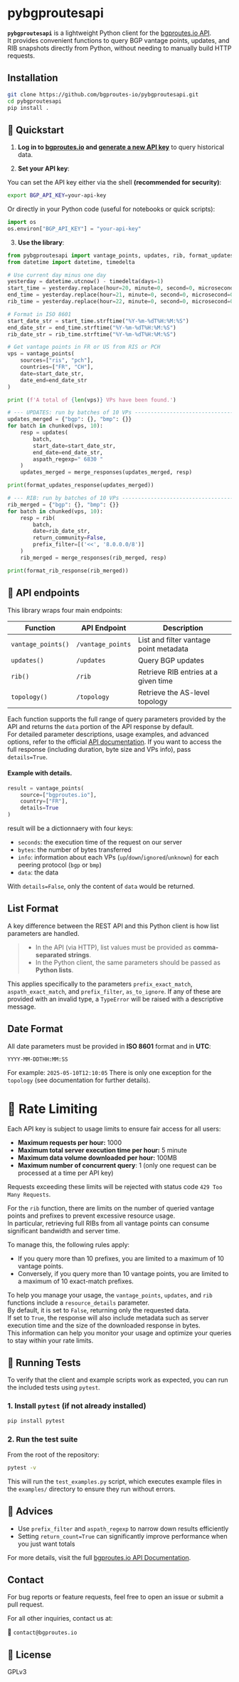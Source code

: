 # pybgproutesapi

**`pybgproutesapi`** is a lightweight Python client for the [bgproutes.io API](https://bgproutes.io/data_api).  
It provides convenient functions to query BGP vantage points, updates, and RIB snapshots directly from Python, without needing to manually build HTTP requests.

## Installation

<!-- ### Option 1: Install from PyPI (recommended)

```bash
pip install pybgproutesapi
```

### Option 2: Install from source -->

```bash
git clone https://github.com/bgproutes-io/pybgproutesapi.git
cd pybgproutesapi
pip install .
```

## 🚀 Quickstart

1. **Log in to [bgproutes.io](https://bgproutes.io) and [generate a new API key](https://bgproutes.io/apikey)** to query historical data.

2. **Set your API key**:

You can set the API key either via the shell **(recommended for security)**:

```bash
export BGP_API_KEY=your-api-key
```

Or directly in your Python code (useful for notebooks or quick scripts):

```python
import os
os.environ["BGP_API_KEY"] = "your-api-key"
```

3. **Use the library**:

```python
from pybgproutesapi import vantage_points, updates, rib, format_updates_response, format_rib_response, chunked, merge_responses
from datetime import datetime, timedelta

# Use current day minus one day
yesterday = datetime.utcnow() - timedelta(days=1)
start_time = yesterday.replace(hour=20, minute=0, second=0, microsecond=0)
end_time = yesterday.replace(hour=21, minute=0, second=0, microsecond=0)
rib_time = yesterday.replace(hour=22, minute=0, second=0, microsecond=0)

# Format in ISO 8601
start_date_str = start_time.strftime("%Y-%m-%dT%H:%M:%S")
end_date_str = end_time.strftime("%Y-%m-%dT%H:%M:%S")
rib_date_str = rib_time.strftime("%Y-%m-%dT%H:%M:%S")

# Get vantage points in FR or US from RIS or PCH
vps = vantage_points(
    sources=["ris", "pch"],
    countries=["FR", "CH"],
    date=start_date_str,
    date_end=end_date_str
)

print (f'A total of {len(vps)} VPs have been found.')

# --- UPDATES: run by batches of 10 VPs ------------------------------------
updates_merged = {"bgp": {}, "bmp": {}}
for batch in chunked(vps, 10):
    resp = updates(
        batch,
        start_date=start_date_str,
        end_date=end_date_str,
        aspath_regexp=" 6830 "
    )
    updates_merged = merge_responses(updates_merged, resp)

print(format_updates_response(updates_merged))

# --- RIB: run by batches of 10 VPs ----------------------------------------
rib_merged = {"bgp": {}, "bmp": {}}
for batch in chunked(vps, 10):
    resp = rib(
        batch,
        date=rib_date_str,
        return_community=False,
        prefix_filter=[('<<', '8.0.0.0/8')]
    )
    rib_merged = merge_responses(rib_merged, resp)

print(format_rib_response(rib_merged))

```

## 📘 API endpoints

This library wraps four main endpoints:

| Function          | API Endpoint       | Description                            |
|-------------------|--------------------|----------------------------------------|
| `vantage_points()`| `/vantage_points`  | List and filter vantage point metadata |
| `updates()`       | `/updates`         | Query BGP updates                      |
| `rib()`           | `/rib`             | Retrieve RIB entries at a given time   |
| `topology()`      | `/topology`        | Retrieve the AS-level topology         |

Each function supports the full range of query parameters provided by the API and returns the `data` portion of the API response by default.  
For detailed parameter descriptions, usage examples, and advanced options, refer to the official [API documentation](https://bgproutes.io/data_api).
If you want to access the full response (including duration, byte size and VPs info), pass `details=True`.

#### Example with details.

```python
result = vantage_points(
    source=["bgproutes.io"],
    country=["FR"],
    details=True
)
```

result will be a dictionnaery with four keys:
- `seconds`: the execution time of the request on our server
- `bytes`: the number of bytes transferred
- `info`: information about each VPs (`up`/`down`/`ignored`/`unknown`) for each peering protocol (`bgp` or `bmp`) 
- `data`: the data

With `details=False`, only the content of `data` would be returned.


## List Format

A key difference between the REST API and this Python client is how list parameters are handled.  
> - In the API (via HTTP), list values must be provided as **comma-separated strings**.  
> - In the Python client, the same parameters should be passed as **Python lists**.

This applies specifically to the parameters `prefix_exact_match`, `aspath_exact_match`, and `prefix_filter`, `as_to_ignore`. If any of these are provided with an invalid type, a `TypeError` will be raised with a descriptive message.

## Date Format

All date parameters must be provided in **ISO 8601** format and in **UTC**:

```
YYYY-MM-DDTHH:MM:SS
```

For example: `2025-05-10T12:10:05`
There is only one exception for the `topology` (see documentation for further details).

# 🚦 Rate Limiting

Each API key is subject to usage limits to ensure fair access for all users:
- **Maximum requests per hour:** 1000
- **Maximum total server execution time per hour:** 5 minute
- **Maximum data volume downloaded per hour:** 100MB
- **Maximum number of concurrent query**: 1 (only one request can be processed at a time per API key)

Requests exceeding these limits will be rejected with status code `429 Too Many Requests`.

For the `rib` function, there are limits on the number of queried vantage points and prefixes to prevent excessive resource usage.  
In particular, retrieving full RIBs from all vantage points can consume significant bandwidth and server time.

To manage this, the following rules apply:
- If you query more than 10 prefixes, you are limited to a maximum of 10 vantage points.
- Conversely, if you query more than 10 vantage points, you are limited to a maximum of 10 exact-match prefixes.

To help you manage your usage, the `vantage_points`, `updates`, and `rib` functions include a `resource_details` parameter.  
By default, it is set to `False`, returning only the requested data.  
If set to `True`, the response will also include metadata such as server execution time and the size of the downloaded response in bytes.  
This information can help you monitor your usage and optimize your queries to stay within your rate limits.

## 🧪 Running Tests

To verify that the client and example scripts work as expected, you can run the included tests using `pytest`.

### 1. Install `pytest` (if not already installed)

```bash
pip install pytest
```

### 2. Run the test suite

From the root of the repository:

```bash
pytest -v
```

This will run the `test_examples.py` script, which executes example files in the `examples/` directory to ensure they run without errors.

## 📌 Advices

- Use `prefix_filter` and `aspath_regexp` to narrow down results efficiently
- Setting `return_count=True` can significantly improve performance when you just want totals

For more details, visit the full [bgproutes.io API Documentation](https://api.bgproutes.io).

## Contact

For bug reports or feature requests, feel free to open an issue or submit a pull request.

For all other inquiries, contact us at:

📧 `contact@bgproutes.io`


## 📝 License

GPLv3
